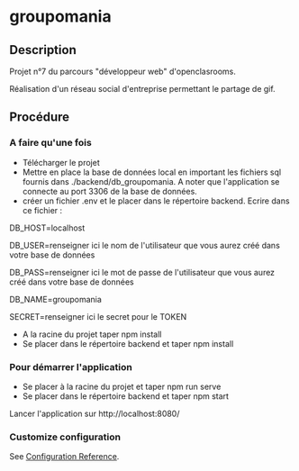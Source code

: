 # groupomania

## Description
Projet n°7 du parcours "développeur web" d'openclasrooms.

Réalisation d'un réseau social d'entreprise permettant le partage de gif.

## Procédure
### A faire qu'une fois
* Télécharger le projet
* Mettre en place la base de données local en important les fichiers sql fournis dans ./backend/db_groupomania. A noter que l'application se connecte au port 3306 de la base de données.
* créer un fichier .env et le placer dans le répertoire backend.
Ecrire dans ce fichier :

DB_HOST=localhost

DB_USER=renseigner ici le nom de l'utilisateur que vous aurez créé dans votre base de données

DB_PASS=renseigner ici le mot de passe de l'utilisateur que vous aurez créé dans votre base de données

DB_NAME=groupomania

SECRET=renseigner ici le secret pour le TOKEN

* A la racine du projet taper npm install
* Se placer dans le répertoire backend et taper npm install

### Pour démarrer l'application
* Se placer à la racine du projet et taper npm run serve
* Se placer dans le répertoire backend et taper npm start

Lancer l'application sur http://localhost:8080/

### Customize configuration
See [Configuration Reference](https://cli.vuejs.org/config/).
